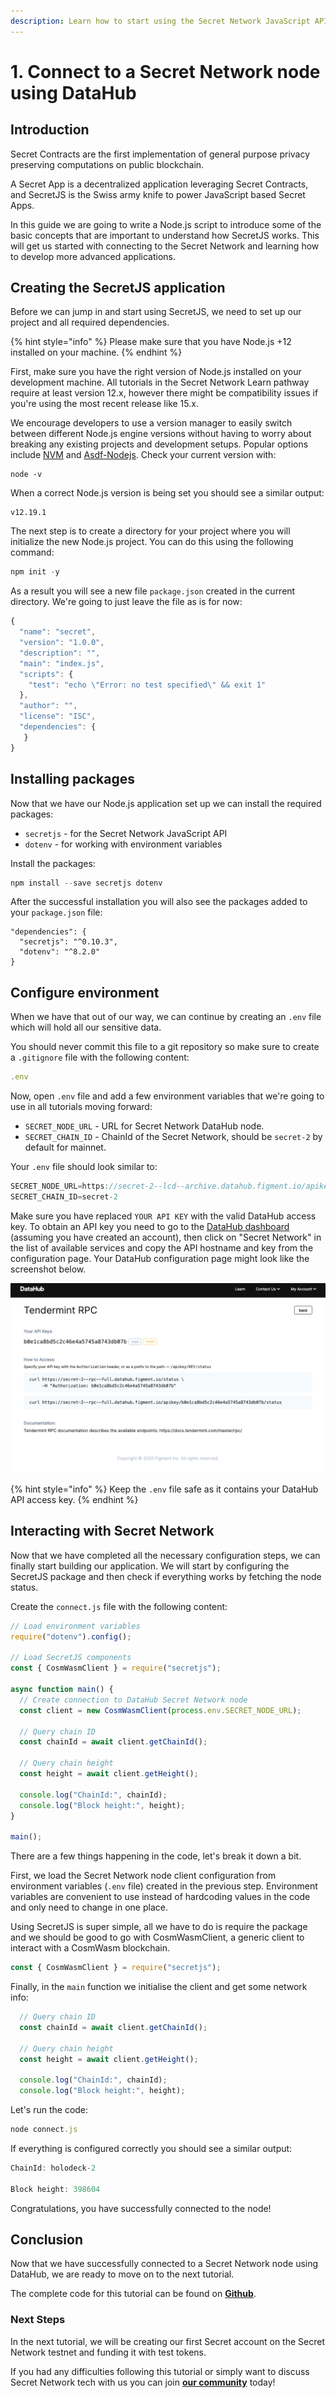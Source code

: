 ```yaml
---
description: Learn how to start using the Secret Network JavaScript API (SecretJS) with DataHub
---
```


# 1. Connect to a Secret Network node using DataHub

## Introduction

Secret Contracts are the first implementation of general purpose privacy preserving computations on public blockchain.

A Secret App is a decentralized application leveraging Secret Contracts, and SecretJS is the Swiss army knife to power JavaScript based Secret Apps.

In this guide we are going to write a Node.js script to introduce some of the basic concepts that are important to understand how SecretJS works. This will get us started with connecting to the Secret Network and learning how to develop more advanced applications.

## Creating the SecretJS application

Before we can jump in and start using SecretJS, we need to set up our project and all required dependencies.

{% hint style="info" %}
Please make sure that you have Node.js +12 installed on your machine.
{% endhint %}

First, make sure you have the right version of Node.js installed on your development machine. All tutorials in the Secret Network Learn pathway require at least version 12.x, however there might be compatibility issues if you're using the most recent release like 15.x. 

We encourage developers to use a version manager to easily switch between different Node.js engine versions without having to worry about breaking any existing projects and development setups. Popular options include [NVM](https://github.com/nvm-sh/nvm) and [Asdf-Nodejs](https://github.com/asdf-vm/asdf-nodejs). Check your current version with:

```text
node -v
```

When a correct Node.js version is being set you should see a similar output:

```text
v12.19.1
```

The next step is to create a directory for your project where you will initialize the new Node.js project. You can do this using the following command:

```javascript
npm init -y
```

As a result you will see a new file `package.json` created in the current directory. We're going to just leave the file as is for now:

```javascript
{
  "name": "secret",
  "version": "1.0.0",
  "description": "",
  "main": "index.js",
  "scripts": {
    "test": "echo \"Error: no test specified\" && exit 1"
  },
  "author": "",
  "license": "ISC",
  "dependencies": {
   }
}
```

## Installing packages

Now that we have our Node.js application set up we can install the required packages:

* `secretjs` - for the Secret Network JavaScript API
* `dotenv` - for working with environment variables

Install the packages:

```javascript
npm install --save secretjs dotenv
```

After the successful installation you will also see the packages added to your `package.json` file:

```text
"dependencies": {
  "secretjs": "^0.10.3",
  "dotenv": "^8.2.0"
}
```

## Configure environment

When we have that out of our way, we can continue by creating an `.env` file which will hold all our sensitive data.

You should never commit this file to a git repository so make sure to create a `.gitignore` file with the following content:

```javascript
.env
```

Now, open `.env` file and add a few environment variables that we're going to use in all tutorials moving forward:

* `SECRET_NODE_URL` - URL for Secret Network DataHub node.
* `SECRET_CHAIN_ID` - ChainId of the Secret Network, should be `secret-2` by default for mainnet.


Your `.env` file should look similar to:

```javascript
SECRET_NODE_URL=https://secret-2--lcd--archive.datahub.figment.io/apikey/<YOUR API KEY>/
SECRET_CHAIN_ID=secret-2
```

Make sure you have replaced `YOUR API KEY` with the valid DataHub access key. To obtain an API key you need to go to the [DataHub dashboard](https://datahub.figment.io/login) \(assuming you have created an account\), then click on "Secret Network" in the list of available services and copy the API hostname and key from the configuration page. Your DataHub configuration page might look like the screenshot below.

![](../../../.gitbook/assets/datahub-secret.png)

{% hint style="info" %}
Keep the `.env` file safe as it contains your DataHub API access key.
{% endhint %}

## Interacting with Secret Network

Now that we have completed all the necessary configuration steps, we can finally start building our application. We will start by configuring the SecretJS package and then check if everything works by fetching the node status.

Create the `connect.js` file with the following content:

```javascript
// Load environment variables
require("dotenv").config();

// Load SecretJS components
const { CosmWasmClient } = require("secretjs");

async function main() {
  // Create connection to DataHub Secret Network node
  const client = new CosmWasmClient(process.env.SECRET_NODE_URL);

  // Query chain ID
  const chainId = await client.getChainId();

  // Query chain height
  const height = await client.getHeight();

  console.log("ChainId:", chainId);
  console.log("Block height:", height);
}

main();
```

There are a few things happening in the code, let's break it down a bit.

First, we load the Secret Network node client configuration from environment variables \(`.env` file\) created in the previous step. Environment variables are convenient to use instead of hardcoding values in the code and only need to change in one place.

Using SecretJS is super simple, all we have to do is require the package and we should be good to go with CosmWasmClient, a generic client to interact with a CosmWasm blockchain.

```javascript
const { CosmWasmClient } = require("secretjs");
```


Finally, in the `main` function we initialise the client and get some network info:

```javascript
  // Query chain ID
  const chainId = await client.getChainId();

  // Query chain height
  const height = await client.getHeight();

  console.log("ChainId:", chainId);
  console.log("Block height:", height);
```

Let's run the code:

```javascript
node connect.js
```

If everything is configured correctly you should see a similar output:

```javascript
ChainId: holodeck-2

Block height: 398604

```

Congratulations, you have successfully connected to the node!

## Conclusion

Now that we have successfully connected to a Secret Network node using DataHub, we are ready to move on to the next tutorial.

The complete code for this tutorial can be found on [**Github**](https://github.com/figment-networks/tutorials/blob/main/secret/1_connecting_to_node/connect.js).

### Next Steps

In the next tutorial, we will be creating our first Secret account on the Secret Network testnet and funding it with test tokens.

If you had any difficulties following this tutorial or simply want to discuss Secret Network tech with us you can join [**our community**](https://discord.gg/fszyM7K) today!
